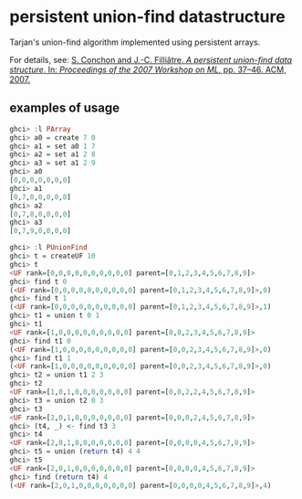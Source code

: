 persistent union-find datastructure
===

Tarjan's union-find algorithm implemented using persistent arrays.

For details, see:
[S. Conchon and J.-C. Filliâtre. _A persistent union-find data structure_. In:
_Proceedings of the 2007 Workshop on ML_, pp. 37–46. ACM, 2007.](https://www.lri.fr/~filliatr/ftp/publis/puf-wml07.pdf)

## examples of usage

```haskell
ghci> :l PArray
ghci> a0 = create 7 0
ghci> a1 = set a0 1 7
ghci> a2 = set a1 2 8
ghci> a3 = set a1 2 9
ghci> a0
[0,0,0,0,0,0,0]
ghci> a1
[0,7,0,0,0,0,0]
ghci> a2
[0,7,8,0,0,0,0]
ghci> a3
[0,7,9,0,0,0,0]
```


```haskell
ghci> :l PUnionFind
ghci> t = createUF 10
ghci> t
<UF rank=[0,0,0,0,0,0,0,0,0,0] parent=[0,1,2,3,4,5,6,7,8,9]>
ghci> find t 0
(<UF rank=[0,0,0,0,0,0,0,0,0,0] parent=[0,1,2,3,4,5,6,7,8,9]>,0)
ghci> find t 1
(<UF rank=[0,0,0,0,0,0,0,0,0,0] parent=[0,1,2,3,4,5,6,7,8,9]>,1)
ghci> t1 = union t 0 1
ghci> t1
<UF rank=[1,0,0,0,0,0,0,0,0,0] parent=[0,0,2,3,4,5,6,7,8,9]>
ghci> find t1 0
(<UF rank=[1,0,0,0,0,0,0,0,0,0] parent=[0,0,2,3,4,5,6,7,8,9]>,0)
ghci> find t1 1
(<UF rank=[1,0,0,0,0,0,0,0,0,0] parent=[0,0,2,3,4,5,6,7,8,9]>,0)
ghci> t2 = union t1 2 3
ghci> t2
<UF rank=[1,0,1,0,0,0,0,0,0,0] parent=[0,0,2,2,4,5,6,7,8,9]>
ghci> t3 = union t2 0 3
ghci> t3
<UF rank=[2,0,1,0,0,0,0,0,0,0] parent=[0,0,0,2,4,5,6,7,8,9]>
ghci> (t4, _) <- find t3 3
ghci> t4
<UF rank=[2,0,1,0,0,0,0,0,0,0] parent=[0,0,0,0,4,5,6,7,8,9]>
ghci> t5 = union (return t4) 4 4
ghci> t5
<UF rank=[2,0,1,0,0,0,0,0,0,0] parent=[0,0,0,0,4,5,6,7,8,9]>
ghci> find (return t4) 4
(<UF rank=[2,0,1,0,0,0,0,0,0,0] parent=[0,0,0,0,4,5,6,7,8,9]>,4)
```
